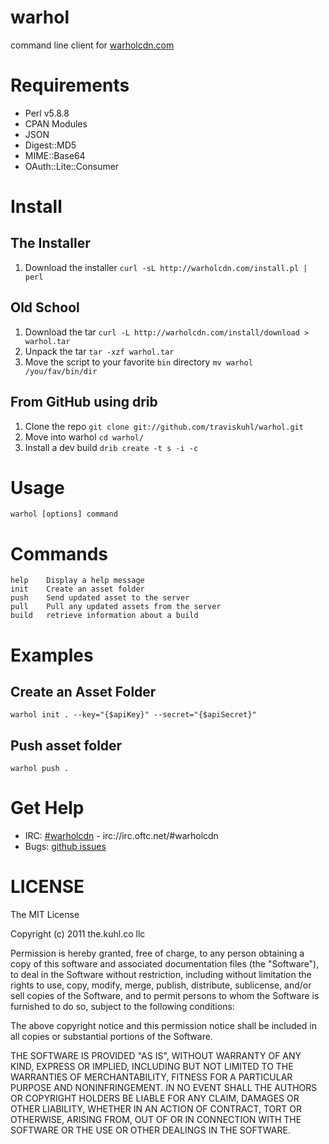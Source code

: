 # warhol
command line client for [warholcdn.com](http://warholcdn.com)

# Requirements
* Perl v5.8.8
* CPAN Modules
 * JSON
 * Digest::MD5
 * MIME::Base64
 * OAuth::Lite::Consumer

# Install

## The Installer
1. Download the installer `curl -sL http://warholcdn.com/install.pl | perl`

## Old School
1. Download the tar `curl -L http://warholcdn.com/install/download > warhol.tar`
2. Unpack the tar `tar -xzf warhol.tar`
3. Move the script to your favorite `bin` directory `mv warhol /you/fav/bin/dir`

## From GitHub using drib
1. Clone the repo `git clone git://github.com/traviskuhl/warhol.git`
2. Move into warhol `cd warhol/`
3. Install a dev build `drib create -t s -i -c`

# Usage
`warhol [options] command`

# Commands
	help 	Display a help message
	init	Create an asset folder
	push	Send updated asset to the server
	pull	Pull any updated assets from the server
	build	retrieve information about a build
	
# Examples

## Create an Asset Folder
	
	warhol init . --key="{$apiKey}" --secret="{$apiSecret}"
	
## Push asset folder
	
	warhol push .
	
	
# Get Help
* IRC: [#warholcdn](irc://irc.oftc.net/#warholcdn) - irc://irc.oftc.net/#warholcdn
* Bugs: [github issues](https://github.com/traviskuhl/warhol/issues?labels=cli)

# LICENSE
The MIT License

Copyright (c) 2011 the.kuhl.co llc

Permission is hereby granted, free of charge, to any person obtaining a copy of this software and associated documentation files (the "Software"), to deal in the Software without restriction, including without limitation the rights to use, copy, modify, merge, publish, distribute, sublicense, and/or sell copies of the Software, and to permit persons to whom the Software is furnished to do so, subject to the following conditions:

The above copyright notice and this permission notice shall be included in all copies or substantial portions of the Software.

THE SOFTWARE IS PROVIDED "AS IS", WITHOUT WARRANTY OF ANY KIND, EXPRESS OR IMPLIED, INCLUDING BUT NOT LIMITED TO THE WARRANTIES OF MERCHANTABILITY, FITNESS FOR A PARTICULAR PURPOSE AND NONINFRINGEMENT. IN NO EVENT SHALL THE AUTHORS OR COPYRIGHT HOLDERS BE LIABLE FOR ANY CLAIM, DAMAGES OR OTHER LIABILITY, WHETHER IN AN ACTION OF CONTRACT, TORT OR OTHERWISE, ARISING FROM, OUT OF OR IN CONNECTION WITH THE SOFTWARE OR THE USE OR OTHER DEALINGS IN THE SOFTWARE.	